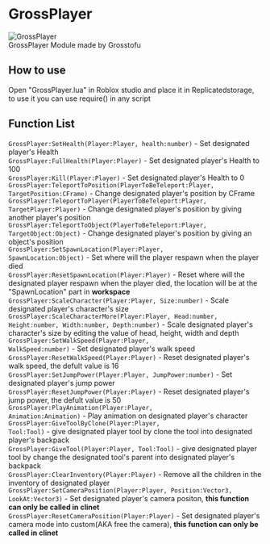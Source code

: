 # GrossPlayer
![GrossPlayer](https://github.com/user-attachments/assets/a424c1ef-ee19-4407-9728-a4e8574e6307)
<br>
GrossPlayer Module made by Grosstofu
<br>
## How to use
Open "GrossPlayer.lua" in Roblox studio and place it in Replicatedstorage, to use it you can use require() in any script
## Function List
<code>GrossPlayer:SetHealth(Player:Player, health:number)</code> - Set designated player's Health
<br>
<code>GrossPlayer:FullHealth(Player:Player)</code> - Set designated player's Health to 100
<br>
<code>GrossPlayer:Kill(Player:Player)</code> - Set designated player's Health to 0
<br>
<code>GrossPlayer:TeleportToPosition(PlayerToBeTeleport:Player, TargetPosition:CFrame)</code> - Change designated player's position by CFrame
<br>
<code>GrossPlayer:TeleportToPlayer(PlayerToBeTeleport:Player, TargetPlayer:Player)</code> - Change designated player's position by giving another player's position
<br>
<code>GrossPlayer:TeleportToObject(PlayerToBeTeleport:Player, TargetObject:Object)</code> - Change designated player's position by giving an object's position
<br>
<code>GrossPlayer:SetSpawnLocation(Player:Player, SpawnLocation:Object)</code> - Set where will the player respawn when the player died
<br>
<code>GrossPlayer:ResetSpawnLocation(Player:Player)</code> - Reset where will the designated player respawn when the player died, the location will be at the "SpawnLocation" part in **workspace**
<br>
<code>GrossPlayer:ScaleCharacter(Player:Player, Size:number)</code> - Scale designated player's character's size
<br>
<code>GrossPlayer:ScaleCharacterMore(Player:Player, Head:number, Height:number, Width:number, Depth:number)</code> - Scale designated player's character's size by editing the value of head, height, width and depth
<br>
<code>GrossPlayer:SetWalkSpeed(Player:Player, WalkSpeed:number)</code> - Set designated player's walk speed
<br>
<code>GrossPlayer:ResetWalkSpeed(Player:Player)</code> - Reset designated player's walk speed, the defult value is 16
<br>
<code>GrossPlayer:SetJumpPower(Player:Player, JumpPower:number)</code> - Set designated player's jump power
<br>
<code>GrossPlayer:ResetJumpPower(Player:Player)</code> - Reset designated player's jump power, the defult value is 50
<br>
<code>GrossPlayer:PlayAnimation(Player:Player, Animation:Animation)</code> - Play animation on designated player's character
<br>
<code>GrossPlayer:GiveToolByClone(Player:Player, Tool:Tool)</code> - give designated player tool by clone the tool into designated player's backpack
<br>
<code>GrossPlayer:GiveTool(Player:Player, Tool:Tool)</code> - give designated player tool by change the designated tool's parent into designated player's backpack
<br>
<code>GrossPlayer:ClearInventory(Player:Player)</code> - Remove all the children in the inventory of designated player
<br>
<code>GrossPlayer:SetCameraPosition(Player:Player, Position:Vector3, LookAt:Vector3)</code> - Set designated player's camera positon, **this function can only be called in clinet**
<br>
<code>GrossPlayer:ResetCameraPosition(Player:Player)</code> - Set designated player's camera mode into custom(AKA free the camera), **this function can only be called in clinet**
